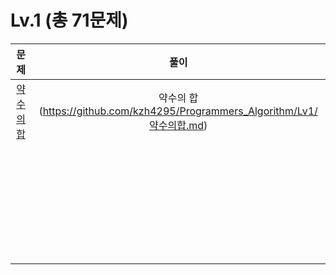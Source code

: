 # Lv.1 (총 71문제)


| 문제 | 풀이 |
|:---:|:---:|
|[약수의 합](https://school.programmers.co.kr/learn/courses/30/lessons/12928)|약수의 합(https://github.com/kzh4295/Programmers_Algorithm/Lv1/약수의합.md)|
|||
|||
|||
|||
|||
|||
|||
|||
|||
|||
|||
|||
|||
|||
|||
|||
|||
|||
|||
|||
|||
|||
|||
|||
|||
|||
|||
|||
|||
|||
|||
|||
